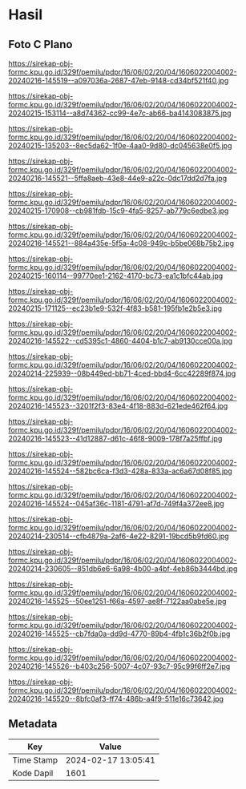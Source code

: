 # Hasil

## Foto C Plano

https://sirekap-obj-formc.kpu.go.id/329f/pemilu/pdpr/16/06/02/20/04/1606022004002-20240216-145519--a097036a-2687-47eb-9148-cd34bf521f40.jpg

https://sirekap-obj-formc.kpu.go.id/329f/pemilu/pdpr/16/06/02/20/04/1606022004002-20240215-153114--a8d74362-cc99-4e7c-ab66-ba4143083875.jpg

https://sirekap-obj-formc.kpu.go.id/329f/pemilu/pdpr/16/06/02/20/04/1606022004002-20240215-135203--8ec5da62-1f0e-4aa0-9d80-dc045638e0f5.jpg

https://sirekap-obj-formc.kpu.go.id/329f/pemilu/pdpr/16/06/02/20/04/1606022004002-20240216-145521--5ffa8aeb-43e8-44e9-a22c-0dc17dd2d7fa.jpg

https://sirekap-obj-formc.kpu.go.id/329f/pemilu/pdpr/16/06/02/20/04/1606022004002-20240215-170908--cb981fdb-15c9-4fa5-8257-ab779c6edbe3.jpg

https://sirekap-obj-formc.kpu.go.id/329f/pemilu/pdpr/16/06/02/20/04/1606022004002-20240216-145521--884a435e-5f5a-4c08-949c-b5be068b75b2.jpg

https://sirekap-obj-formc.kpu.go.id/329f/pemilu/pdpr/16/06/02/20/04/1606022004002-20240215-160114--99770ee1-2162-4170-bc73-ea1c1bfc44ab.jpg

https://sirekap-obj-formc.kpu.go.id/329f/pemilu/pdpr/16/06/02/20/04/1606022004002-20240215-171125--ec23b1e9-532f-4f83-b581-195fb1e2b5e3.jpg

https://sirekap-obj-formc.kpu.go.id/329f/pemilu/pdpr/16/06/02/20/04/1606022004002-20240216-145522--cd5395c1-4860-4404-b1c7-ab9130cce00a.jpg

https://sirekap-obj-formc.kpu.go.id/329f/pemilu/pdpr/16/06/02/20/04/1606022004002-20240214-225939--08b449ed-bb71-4ced-bbd4-6cc42289f874.jpg

https://sirekap-obj-formc.kpu.go.id/329f/pemilu/pdpr/16/06/02/20/04/1606022004002-20240216-145523--3201f2f3-83e4-4f18-883d-621ede462f64.jpg

https://sirekap-obj-formc.kpu.go.id/329f/pemilu/pdpr/16/06/02/20/04/1606022004002-20240216-145523--41d12887-d61c-46f8-9009-178f7a25ffbf.jpg

https://sirekap-obj-formc.kpu.go.id/329f/pemilu/pdpr/16/06/02/20/04/1606022004002-20240216-145524--582bc6ca-f3d3-428a-833a-ac6a67d08f85.jpg

https://sirekap-obj-formc.kpu.go.id/329f/pemilu/pdpr/16/06/02/20/04/1606022004002-20240216-145524--045af36c-1181-4791-af7d-749f4a372ee8.jpg

https://sirekap-obj-formc.kpu.go.id/329f/pemilu/pdpr/16/06/02/20/04/1606022004002-20240214-230514--cfb4879a-2af6-4e22-8291-19bcd5b9fd60.jpg

https://sirekap-obj-formc.kpu.go.id/329f/pemilu/pdpr/16/06/02/20/04/1606022004002-20240214-230605--851db6e6-6a98-4b00-a4bf-4eb86b3444bd.jpg

https://sirekap-obj-formc.kpu.go.id/329f/pemilu/pdpr/16/06/02/20/04/1606022004002-20240216-145525--50ee1251-f66a-4597-ae8f-7122aa0abe5e.jpg

https://sirekap-obj-formc.kpu.go.id/329f/pemilu/pdpr/16/06/02/20/04/1606022004002-20240216-145525--cb7fda0a-dd9d-4770-89b4-4fb1c36b2f0b.jpg

https://sirekap-obj-formc.kpu.go.id/329f/pemilu/pdpr/16/06/02/20/04/1606022004002-20240216-145526--b403c256-5007-4c07-93c7-95c99f6ff2e7.jpg

https://sirekap-obj-formc.kpu.go.id/329f/pemilu/pdpr/16/06/02/20/04/1606022004002-20240216-145520--8bfc0af3-ff74-486b-a4f9-511e16c73642.jpg


## Metadata

| Key        | Value               |
| ---------- | ------------------- |
| Time Stamp | 2024-02-17 13:05:41 |
| Kode Dapil | 1601                |



